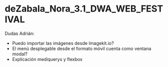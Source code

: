 # deZabala_Nora_3.1_DWA_WEB_FESTIVAL

Dudas Adrián:

- Puedo importar las imágenes desde Imagekit.io?
- El menú desplegable desde el formato móvil cuenta como ventana modal?
- Explicación mediquerys y flexbox
